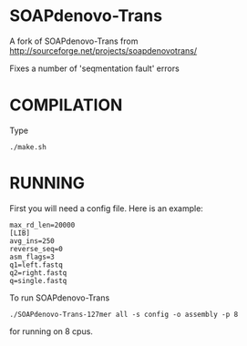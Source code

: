 SOAPdenovo-Trans
================

A fork of SOAPdenovo-Trans from http://sourceforge.net/projects/soapdenovotrans/

Fixes a number of 'seqmentation fault' errors

COMPILATION
===========

Type

`./make.sh`

RUNNING
=======

First you will need a config file. Here is an example:

```
max_rd_len=20000
[LIB]
avg_ins=250
reverse_seq=0
asm_flags=3
q1=left.fastq
q2=right.fastq
q=single.fastq
```

To run SOAPdenovo-Trans

`./SOAPdenovo-Trans-127mer all -s config -o assembly -p 8`

for running on 8 cpus.

